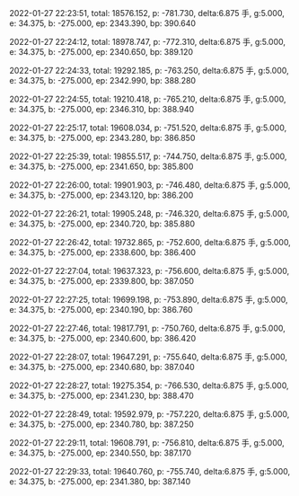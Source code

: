2022-01-27 22:23:51, total: 18576.152, p: -781.730, delta:6.875 手, g:5.000, e: 34.375, b: -275.000, ep: 2343.390, bp: 390.640

2022-01-27 22:24:12, total: 18978.747, p: -772.310, delta:6.875 手, g:5.000, e: 34.375, b: -275.000, ep: 2340.650, bp: 389.120

2022-01-27 22:24:33, total: 19292.185, p: -763.250, delta:6.875 手, g:5.000, e: 34.375, b: -275.000, ep: 2342.990, bp: 388.280

2022-01-27 22:24:55, total: 19210.418, p: -765.210, delta:6.875 手, g:5.000, e: 34.375, b: -275.000, ep: 2346.310, bp: 388.940

2022-01-27 22:25:17, total: 19608.034, p: -751.520, delta:6.875 手, g:5.000, e: 34.375, b: -275.000, ep: 2343.280, bp: 386.850

2022-01-27 22:25:39, total: 19855.517, p: -744.750, delta:6.875 手, g:5.000, e: 34.375, b: -275.000, ep: 2341.650, bp: 385.800

2022-01-27 22:26:00, total: 19901.903, p: -746.480, delta:6.875 手, g:5.000, e: 34.375, b: -275.000, ep: 2343.120, bp: 386.200

2022-01-27 22:26:21, total: 19905.248, p: -746.320, delta:6.875 手, g:5.000, e: 34.375, b: -275.000, ep: 2340.720, bp: 385.880

2022-01-27 22:26:42, total: 19732.865, p: -752.600, delta:6.875 手, g:5.000, e: 34.375, b: -275.000, ep: 2338.600, bp: 386.400

2022-01-27 22:27:04, total: 19637.323, p: -756.600, delta:6.875 手, g:5.000, e: 34.375, b: -275.000, ep: 2339.800, bp: 387.050

2022-01-27 22:27:25, total: 19699.198, p: -753.890, delta:6.875 手, g:5.000, e: 34.375, b: -275.000, ep: 2340.190, bp: 386.760

2022-01-27 22:27:46, total: 19817.791, p: -750.760, delta:6.875 手, g:5.000, e: 34.375, b: -275.000, ep: 2340.600, bp: 386.420

2022-01-27 22:28:07, total: 19647.291, p: -755.640, delta:6.875 手, g:5.000, e: 34.375, b: -275.000, ep: 2340.680, bp: 387.040

2022-01-27 22:28:27, total: 19275.354, p: -766.530, delta:6.875 手, g:5.000, e: 34.375, b: -275.000, ep: 2341.230, bp: 388.470

2022-01-27 22:28:49, total: 19592.979, p: -757.220, delta:6.875 手, g:5.000, e: 34.375, b: -275.000, ep: 2340.780, bp: 387.250

2022-01-27 22:29:11, total: 19608.791, p: -756.810, delta:6.875 手, g:5.000, e: 34.375, b: -275.000, ep: 2340.550, bp: 387.170

2022-01-27 22:29:33, total: 19640.760, p: -755.740, delta:6.875 手, g:5.000, e: 34.375, b: -275.000, ep: 2341.380, bp: 387.140